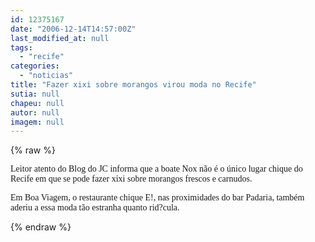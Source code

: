 ```yaml
---
id: 12375167
date: "2006-12-14T14:57:00Z"
last_modified_at: null
tags:
  - "recife"
categories:
  - "noticias"
title: "Fazer xixi sobre morangos virou moda no Recife"
sutia: null
chapeu: null
autor: null
imagem: null
---
```

{% raw %}
<p><P><FONT face=Verdana>Leitor atento do Blog do JC informa que a boate Nox não é o único lugar chique do Recife em que se pode fazer xixi sobre morangos frescos e carnudos. </FONT></P></p>
<p><P><FONT face=Verdana>Em Boa Viagem, o restaurante chique E!, nas proximidades do bar Padaria, também aderiu a essa moda tão estranha quanto rid?cula.</FONT></P> </p>
{% endraw %}